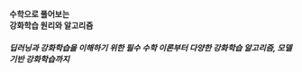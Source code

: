 <b>수학으로 풀어보는</b><br>
<b>강화학습 원리와 알고리즘</b><br>

<h5>딥러닝과 강화학습을 이해하기 위한 필수 수학 이론부터 다양한 강화학습 알고리즘, 모델 기반 강화학습까지</h5>

